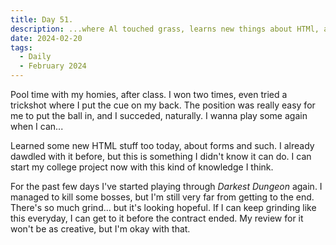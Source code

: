 ```yaml
---
title: Day 51.
description: ...where Al touched grass, learns new things about HTMl, and played Darkest Dungeon.
date: 2024-02-20
tags: 
  - Daily
  - February 2024
---
```


Pool time with my homies, after class. I won two times, even tried a trickshot where I put the cue on my back. The position was really easy for me to put the ball in, and I succeded, naturally. I wanna play some again when I can... 

Learned some new HTML stuff too today, about forms and such. I already dawdled with it before, but this is something I didn't know it can do. I can start my college project now with this kind of knowledge I think.

For the past few days I've started playing through *Darkest Dungeon* again. I managed to kill some bosses, but I'm still very far from getting to the end. There's so much grind... but it's looking hopeful. If I can keep grinding like this everyday, I can get to it before the contract ended. My review for it won't be as creative, but I'm okay with that.